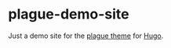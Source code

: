 # plague-demo-site

Just a demo site for the [plague theme](https://github.com/brianreumere/plague) for [Hugo](https://gohugo.io/).
